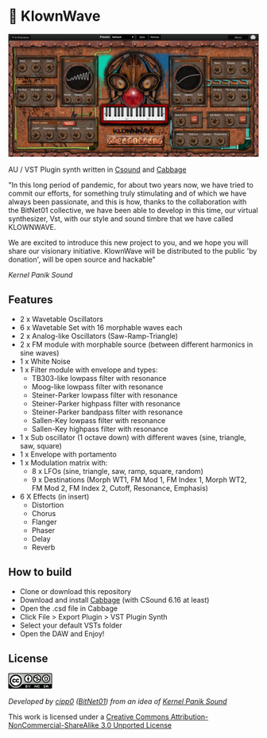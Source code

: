 # 👾 KlownWave

![plot](/img/img0.jpg)

AU / VST Plugin synth written in [Csound](https://csound.com/) and [Cabbage](https://cabbageaudio.com/)

"In this long period of pandemic, for about two years now, we have tried to commit our efforts, for something truly stimulating and of which 
we have always been passionate, and this is how, thanks to the collaboration with the BitNet01 collective, we have been able to develop in this
time, our virtual synthesizer, Vst, with our style and sound timbre that we have called KLOWNWAVE.

We are excited to introduce this new project to you, and we hope you will share our visionary initiative.
KlownWave will be distributed to the public 'by donation', will be open source and hackable"

*Kernel Panik Sound*

## Features
- 2 x Wavetable Oscillators 
- 6 x Wavetable Set with 16 morphable waves each 
- 2 x Analog-like Oscillators (Saw-Ramp-Triangle)
- 2 x FM module with morphable source (between different harmonics in sine waves)
- 1 x White Noise
- 1 x Filter module with envelope and types:
  - TB303-like lowpass filter with resonance
  - Moog-like lowpass filter with resonance
  - Steiner-Parker lowpass filter with resonance
  - Steiner-Parker highpass filter with resonance
  - Steiner-Parker bandpass filter with resonance
  - Sallen-Key lowpass filter with resonance
  - Sallen-Key highpass filter with resonance
- 1 x Sub oscillator (1 octave down) with different waves (sine, triangle, saw, square)
- 1 x Envelope with portamento
- 1 x Modulation matrix with:
  - 8 x LFOs (sine, triangle, saw, ramp, square, random)
  - 9 x Destinations (Morph WT1, FM Mod 1, FM Index 1, Morph WT2, FM Mod 2, FM Index 2, Cutoff, Resonance, Emphasis)
- 6 X Effects (in insert)
  - Distortion
  - Chorus
  - Flanger
  - Phaser
  - Delay
  - Reverb

## How to build
- Clone or download this repository
- Download and install [Cabbage](https://cabbageaudio.com/download/) (with CSound 6.16 at least)
- Open the .csd file in Cabbage
- Click File > Export Plugin > VST Plugin Synth
- Select your default VSTs folder
- Open the DAW and Enjoy!

## License
![plot](/img/cc.png)

*Developed by [cipp0](https://cipp0.github.io/) ([BitNet01](https://bitnet01.xyz/)) from an idea of [Kernel Panik Sound](https://www.facebook.com/kernelpaniksound)*

This work is licensed under a [Creative Commons Attribution-NonCommercial-ShareAlike 3.0 Unported License](https://creativecommons.org/licenses/by-nc-sa/3.0/)



